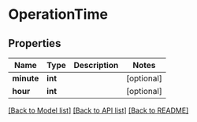# OperationTime

## Properties
Name | Type | Description | Notes
------------ | ------------- | ------------- | -------------
**minute** | **int** |  | [optional] 
**hour** | **int** |  | [optional] 

[[Back to Model list]](../README.md#documentation-for-models) [[Back to API list]](../README.md#documentation-for-api-endpoints) [[Back to README]](../README.md)


